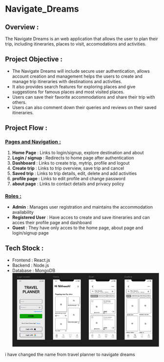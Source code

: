 # Navigate_Dreams
## Overview :
The Navigate Dreams is an web application that allows the user to plan their trip, including itineraries, places to visit, accomodations and activities.
## Project Objective :
- The Navigate Dreams will include secure user authentication, allows account creation and management helps the users to create and manage trip itineraries with destinations and activities.
- It also provides search features for exploring places and give suggestions for famous places and most visited places.
- Users can save their favorite accommodations and share their trip with others.
- Users can also comment down their queries and reviews on their saved itineraries.
## Project Flow :
### <u>Pages and Navigation :</u>
1. **Home Page** : Links to login/signup, explore destination and about
1. **Login / signup** : Redirects to home page after authentication
1. **Dashboard** : Links to create trip, mytrip, profile and logout
1. **Create trip** : Links to trip overview,  save trip and cancel
1. **Saved trip** : Links to trip details, edit, delete and add activities
1. **profile page** : Links to edit profile and change password
1. **about page** : Links to contact details and privacy policy
### <u>Roles : </u>
- **Admin** : Manages user registration and maintains the accommodation availability
- **Registered User** : Have acces to create and save itineraries and can acces their profile page and dashboard
- **Guest** : They have only acces to the home page, about page and login/signup page
## Tech Stock : 
- Frontend : React.js
- Backend : Node.js
- Database : MongoDB
![image](./Assest/image.jpeg)

<p> i have changed the name from travel planner to navigate dreams</p>